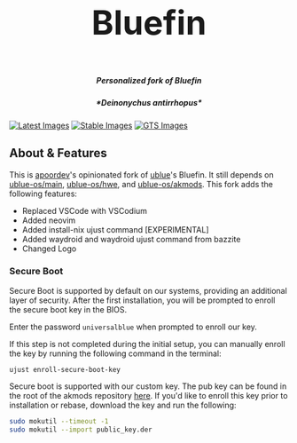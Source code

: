 <h3 align="center" style="font-size:60px;">Bluefin</h3>
<h5 align="center">Personalized fork of Bluefin</h5>
<h5 align="center">*Deinonychus antirrhopus*</h5>

[![Latest Images](https://github.com/socially-distant/bluefin/actions/workflows/build-image-latest.yml/badge.svg)](https://github.com/socially-distant/bluefin/actions/workflows/build-image-latest.yml) [![Stable Images](https://github.com/socially-distant/bluefin/actions/workflows/build-image-stable.yml/badge.svg)](https://github.com/socially-distant/bluefin/actions/workflows/build-image-stable.yml) [![GTS Images](https://github.com/socially-distant/bluefin/actions/workflows/build-image-gts.yml/badge.svg)](https://github.com/socially-distant/bluefin/actions/workflows/build-image-gts.yml) 

## About & Features

This is [apoordev](https://github.com/apoordev)'s opinionated fork of [ublue](https://universal-blue.org/)'s Bluefin. It still depends on [ublue-os/main](https://github.com/ublue-os/main), [ublue-os/hwe](https://github.com/ublue-os/hwe), and [ublue-os/akmods](https://github.com/ublue-os/akmods). This fork adds the following features:

- Replaced VSCode with VSCodium
- Added neovim
- Added install-nix ujust command [EXPERIMENTAL]
- Added waydroid and waydroid ujust command from bazzite
- Changed Logo

### Secure Boot

Secure Boot is supported by default on our systems, providing an additional layer of security. After the first installation, you will be prompted to enroll the secure boot key in the BIOS.

Enter the password `universalblue`
when prompted to enroll our key.

If this step is not completed during the initial setup, you can manually enroll the key by running the following command in the terminal:

`
ujust enroll-secure-boot-key
`

Secure boot is supported with our custom key. The pub key can be found in the root of the akmods repository [here](https://github.com/ublue-os/akmods/raw/main/certs/public_key.der).
If you'd like to enroll this key prior to installation or rebase, download the key and run the following:

```bash
sudo mokutil --timeout -1
sudo mokutil --import public_key.der
